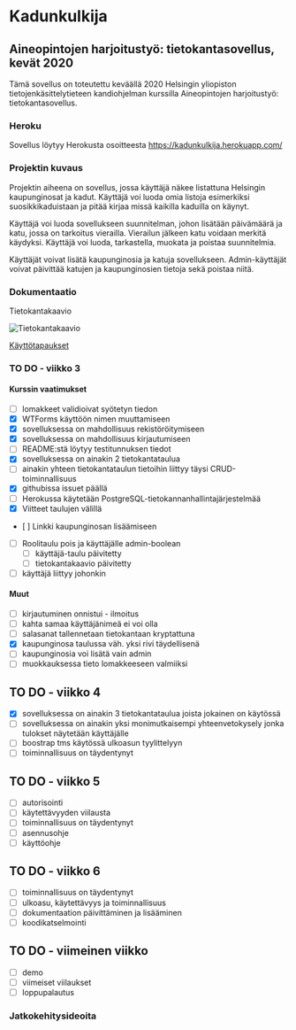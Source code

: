 # Kadunkulkija

## Aineopintojen harjoitustyö: tietokantasovellus, kevät 2020

Tämä sovellus on toteutettu keväällä 2020 Helsingin yliopiston
tietojenkäsittelytieteen kandiohjelman kurssilla Aineopintojen harjoitustyö:
tietokantasovellus.

### Heroku

Sovellus löytyy Herokusta osoitteesta https://kadunkulkija.herokuapp.com/

### Projektin kuvaus

Projektin aiheena on sovellus, jossa käyttäjä näkee listattuna Helsingin
kaupunginosat ja kadut. Käyttäjä voi luoda omia listoja esimerkiksi
suosikkikaduistaan ja pitää kirjaa missä kaikilla kaduilla on käynyt.

Käyttäjä voi luoda sovellukseen suunnitelman, johon lisätään päivämäärä ja katu, jossa on tarkoitus vierailla.
Vierailun jälkeen katu voidaan merkitä käydyksi. Käyttäjä voi luoda, tarkastella, muokata ja 
poistaa suunnitelmia. 

Käyttäjät voivat lisätä kaupunginosia ja katuja sovellukseen. Admin-käyttäjät voivat päivittää katujen ja kaupunginosien tietoja
sekä poistaa niitä.  


### Dokumentaatio

Tietokantakaavio

![Tietokantakaavio](https://raw.githubusercontent.com/noorarytila/kadunkulkija/master/dokumentaatio/kadunkulkija.png)

[Käyttötapaukset](https://github.com/noorarytila/kadunkulkija/blob/master/dokumentaatio/kayttotapaukset.md)


### TO DO - viikko 3

#### Kurssin vaatimukset

- [ ] lomakkeet validioivat syötetyn tiedon
- [x] WTForms käyttöön nimen muuttamiseen
- [x] sovelluksessa on mahdollisuus rekistöröitymiseen
- [x] sovelluksessa on mahdollisuus kirjautumiseen
- [ ] README:stä löytyy testitunnuksen tiedot
- [x] sovelluksessa on ainakin 2 tietokantataulua
- [ ] ainakin yhteen tietokantataulun tietoihin liittyy täysi CRUD-toiminnallisuus
- [x] githubissa issuet päällä
- [ ] Herokussa käytetään PostgreSQL-tietokannanhallintajärjestelmää
- [x] Viitteet taulujen välillä
- [ ] Linkki kaupunginosan lisäämiseen
- [ ] Roolitaulu pois ja käyttäjälle admin-boolean
    - [ ] käyttäjä-taulu päivitetty
    - [ ] tietokantakaavio päivitetty
- [ ] käyttäjä liittyy johonkin

#### Muut

- [ ] kirjautuminen onnistui - ilmoitus
- [ ] kahta samaa käyttäjänimeä ei voi olla
- [ ] salasanat tallennetaan tietokantaan kryptattuna
- [x] kaupunginosa taulussa väh. yksi rivi täydellisenä
- [ ] kaupunginosia voi lisätä vain admin
- [ ] muokkauksessa tieto lomakkeeseen valmiiksi

## TO DO - viikko 4

- [x] sovelluksessa on ainakin 3 tietokantataulua joista jokainen on käytössä
- [ ] sovelluksessa on ainakin yksi monimutkaisempi yhteenvetokysely jonka tulokset näytetään käyttäjälle
- [ ] boostrap tms käytössä ulkoasun tyylittelyyn
- [ ] toiminnallisuus on täydentynyt

## TO DO - viikko 5

- [ ] autorisointi
- [ ] käytettävyyden viilausta
- [ ] toiminnallisuus on täydentynyt
- [ ] asennusohje
- [ ] käyttöohje

## TO DO - viikko 6

- [ ] toiminnallisuus on täydentynyt
- [ ] ulkoasu, käytettävyys ja toiminnallisuus
- [ ] dokumentaation päivittäminen ja lisääminen
- [ ] koodikatselmointi

## TO DO - viimeinen viikko

- [ ] demo
- [ ] viimeiset viilaukset
- [ ] loppupalautus

### Jatkokehitysideoita
